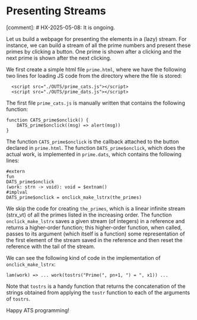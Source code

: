 # Presenting Streams

[comment]: # HX-2025-05-08: It is ongoing.

Let us build a webpage for presenting the elements in a (lazy) stream.
For instance, we can build a stream of all the prime numbers and
present these primes by clicking a button. One prime is shown after a
clicking and the next prime is shown after the next clicking.

We first create a simple html file `prime.html`, where we have
the following two lines for loading JS code from the directory where
the file is stored:

```
  <script src="./OUTS/prime_cats.js"></script>
  <script src="./OUTS/prime_dats.js"></script>
```

The first file `prime_cats.js` is manually written that contains the
following function:
  
```
function CATS_prime$onclick() {
    DATS_prime$onclick((msg) => alert(msg))
}
```
The function `CATS_prime$onclick` is the callback attached to the
button declared in `prime.html`. The function `DATS_prime$onclick`,
which does the actual work, is implemented in `prime.dats`, which
contains the following lines:

```
#extern
fun
DATS_prime$onclick
(work: strn -> void): void = $extnam()
#implval
DATS_prime$onclick = onclick_make_lstrx(the_primes)
```

We skip the code for creating `the_primes`, which is a linear infinite
stream (strx_vt) of all the primes listed in the increasing order. The
function `onclick_make_lstrx` saves a given stream (of integers) in a
reference and returns a higher-order function; this higher-order
function, when called, passes to its argument (which itself is a
function) some representation of the first element of the stream saved
in the reference and then reset the reference with the tail of the
stream.

We can see the following kind of code in the implementation of
`onclick_make_lstrx`:  

```
lam(work) => ... work(tostrs("Prime(", pn+1, ") = ", x1)) ...
```

Note that `tostrs` is a handy function that returns the concatenation
of the strings obtained from applying the `tostr` function to each of
the arguments of `tostrs`.


Happy ATS programming!
